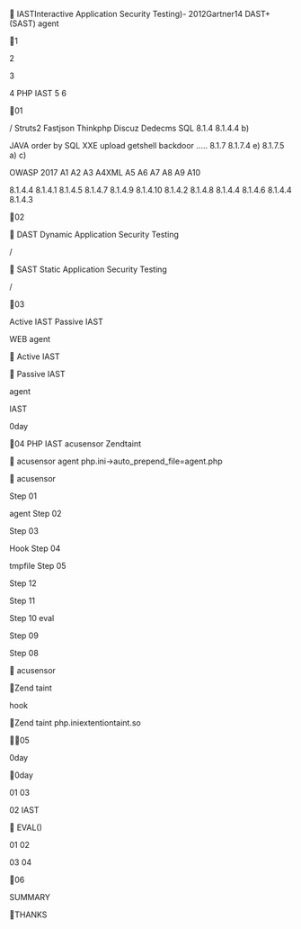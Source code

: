  
 











  

 


 IASTInteractive Application Security Testing)-    2012Gartner14  DAST+ (SAST)  agent  

1 



2 

3 

4 PHP IAST 5  6 


  

01

 

 


/
Struts2 Fastjson Thinkphp Discuz Dedecms SQL
 8.1.4  8.1.4.4  b)  

 



JAVA order by SQL XXE upload getshell backdoor .....
 8.1.7  8.1.7.4  e)   8.1.7.5  a)  c)  



OWASP 2017
A1 A2
A3
A4XML  A5 A6 A7 A8 A9 A10


8.1.4.4 8.1.4.1 8.1.4.5 
8.1.4.7 8.1.4.9 8.1.4.10
8.1.4.2
8.1.4.8  8.1.4.4 8.1.4.6 8.1.4.4  8.1.4.3 

02

 


DAST Dynamic Application Security Testing









/







    

    




SAST Static Application Security Testing


 

 
 /





03

Active IAST Passive IAST



WEB
agent


 Active IAST

 Passive IAST

  

 agent









IAST



  0day

 

  

04
PHP IAST 
acusensor Zendtaint

 acusensor
agent php.ini->auto_prepend_file=agent.php

 acusensor

 Step 01

agent Step 02

 Step 03

Hook Step 04

tmpfile Step 05

Step 12 

Step 11 

Step 10 eval

Step 09

Step 08

 

 acusensor

Zend taint

 hook









Zend taint
php.iniextentiontaint.so

05

0day 


0day



01  03 

02 
IAST 


 EVAL()    



01  02 

03  04 

06

SUMMARY



      

 
     

 
     

    
  


        


 
 
 


THANKS



